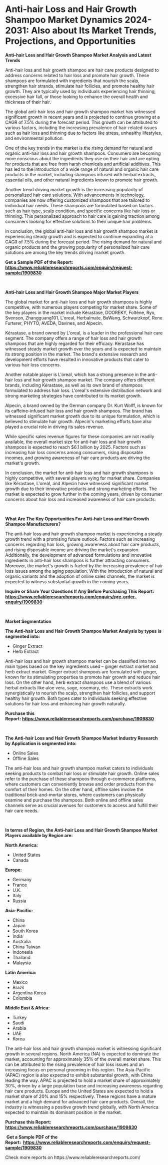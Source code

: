 <p><h1>Anti-hair Loss and Hair Growth Shampoo Market Dynamics 2024-2031: Also about Its Market Trends, Projections, and Opportunities</h1></p><p><strong>Anti-hair Loss and Hair Growth Shampoo Market Analysis and Latest Trends</strong></p>
<p><p>Anti-hair loss and hair growth shampoo are hair care products designed to address concerns related to hair loss and promote hair growth. These shampoos are formulated with ingredients that nourish the scalp, strengthen hair strands, stimulate hair follicles, and promote healthy hair growth. They are typically used by individuals experiencing hair thinning, excessive hair fall, or those looking to enhance the overall health and thickness of their hair.</p><p>The global anti-hair loss and hair growth shampoo market has witnessed significant growth in recent years and is projected to continue growing at a CAGR of 7.5% during the forecast period. This growth can be attributed to various factors, including the increasing prevalence of hair-related issues such as hair loss and thinning due to factors like stress, unhealthy lifestyles, and environmental pollution.</p><p>One of the key trends in the market is the rising demand for natural and organic anti-hair loss and hair growth shampoos. Consumers are becoming more conscious about the ingredients they use on their hair and are opting for products that are free from harsh chemicals and artificial additives. This has led to the introduction of a wide range of natural and organic hair care products in the market, including shampoos infused with herbal extracts, essential oils, and other natural ingredients known to promote hair growth.</p><p>Another trend driving market growth is the increasing popularity of personalized hair care solutions. With advancements in technology, companies are now offering customized shampoos that are tailored to individual hair needs. These shampoos are formulated based on factors such as hair type, scalp condition, and specific concerns like hair loss or thinning. This personalized approach to hair care is gaining traction among consumers looking for effective solutions to their unique hair problems.</p><p>In conclusion, the global anti-hair loss and hair growth shampoo market is experiencing steady growth and is expected to continue expanding at a CAGR of 7.5% during the forecast period. The rising demand for natural and organic products and the growing popularity of personalized hair care solutions are among the key trends driving market growth.</p></p>
<p><strong>Get a Sample PDF of the Report:&nbsp; <a href="https://www.reliableresearchreports.com/enquiry/request-sample/1909830">https://www.reliableresearchreports.com/enquiry/request-sample/1909830</a></strong></p>
<p>&nbsp;</p>
<p><strong>Anti-hair Loss and Hair Growth Shampoo Major Market Players</strong></p>
<p><p>The global market for anti-hair loss and hair growth shampoos is highly competitive, with numerous players competing for market share. Some of the key players in the market include Kérastase, DOOREKY, Foltène, Ryo, Svenson, Zhangguang101, L'oreal, Herbalmate, BaWang, Schwarzkopf, Rene Furterer, PHYTO, AVEDA, Davines, and Alpecin.</p><p>Kérastase, a brand owned by L'oreal, is a leader in the professional hair care segment. The company offers a range of hair loss and hair growth shampoos that are highly regarded for their efficacy. Kérastase has witnessed steady market growth over the years and is expected to maintain its strong position in the market. The brand's extensive research and development efforts have resulted in innovative products that cater to various hair loss concerns.</p><p>Another notable player is L'oreal, which has a strong presence in the anti-hair loss and hair growth shampoo market. The company offers different brands, including Kérastase, as well as its own brand of shampoos formulated to address hair loss. L'oreal's extensive distribution network and strong marketing strategies have contributed to its market growth.</p><p>Alpecin, a brand owned by the German company Dr. Kurt Wolff, is known for its caffeine-infused hair loss and hair growth shampoos. The brand has witnessed significant market growth due to its unique formulation, which is believed to stimulate hair growth. Alpecin's marketing efforts have also played a crucial role in driving its sales revenue.</p><p>While specific sales revenue figures for these companies are not readily available, the overall market size for anti-hair loss and hair growth shampoos is expected to reach $6.1 billion by 2025. Factors such as increasing hair loss concerns among consumers, rising disposable incomes, and growing awareness of hair care products are driving the market's growth.</p><p>In conclusion, the market for anti-hair loss and hair growth shampoos is highly competitive, with several players vying for market share. Companies like Kérastase, L'oreal, and Alpecin have witnessed significant market growth due to their innovative products and strong marketing efforts. The market is expected to grow further in the coming years, driven by consumer concerns about hair loss and increased awareness of hair care products.</p></p>
<p>&nbsp;</p>
<p><strong>What Are The Key Opportunities For Anti-hair Loss and Hair Growth Shampoo Manufacturers?</strong></p>
<p><p>The anti-hair loss and hair growth shampoo market is experiencing a steady growth trend with a promising future outlook. Factors such as increasing concerns regarding hair loss, growing awareness about hair care products, and rising disposable income are driving the market's expansion. Additionally, the development of advanced formulations and innovative ingredients in anti-hair loss shampoos is further attracting consumers. Moreover, the market's growth is fueled by the increasing prevalence of hair loss issues among the aging population. With the introduction of natural and organic variants and the adoption of online sales channels, the market is expected to witness substantial growth in the coming years.</p></p>
<p><strong>Inquire or Share Your Questions If Any Before Purchasing This Report: <a href="https://www.reliableresearchreports.com/enquiry/pre-order-enquiry/1909830">https://www.reliableresearchreports.com/enquiry/pre-order-enquiry/1909830</a></strong></p>
<p>&nbsp;</p>
<p><strong>Market Segmentation</strong></p>
<p><strong>The Anti-hair Loss and Hair Growth Shampoo Market Analysis by types is segmented into:</strong></p>
<p><ul><li>Ginger Extract</li><li>Herb Extract</li></ul></p>
<p><p>Anti-hair loss and hair growth shampoo market can be classified into two main types based on the key ingredients used – ginger extract market and herb extract market. Ginger extract shampoos are formulated with ginger, known for its stimulating properties to promote hair growth and reduce hair loss. On the other hand, herb extract shampoos use a blend of various herbal extracts like aloe vera, sage, rosemary, etc. These extracts work synergistically to nourish the scalp, strengthen hair follicles, and support healthy hair growth. Both types cater to individuals seeking effective solutions for hair loss and enhancing hair growth naturally.</p></p>
<p><strong>Purchase this Report:&nbsp;<a href="https://www.reliableresearchreports.com/purchase/1909830">https://www.reliableresearchreports.com/purchase/1909830</a></strong></p>
<p>&nbsp;</p>
<p><strong>The Anti-hair Loss and Hair Growth Shampoo Market Industry Research by Application is segmented into:</strong></p>
<p><ul><li>Online Sales</li><li>Offline Sales</li></ul></p>
<p><p>The anti-hair loss and hair growth shampoo market caters to individuals seeking products to combat hair loss or stimulate hair growth. Online sales refer to the purchase of these shampoos through e-commerce platforms, where customers can conveniently browse and order products from the comfort of their homes. On the other hand, offline sales involve the traditional brick-and-mortar stores, where customers can physically examine and purchase the shampoos. Both online and offline sales channels serve as crucial avenues for customers to access and fulfill their hair care needs.</p></p>
<p>&nbsp;</p>
<p><strong>In terms of Region, the Anti-hair Loss and Hair Growth Shampoo Market Players available by Region are:</strong></p>
<p>
    <p> <strong> North America: </strong>
        <ul>
            <li>United States</li>
            <li>Canada</li>
        </ul>
        </p> 
    <p> <strong> Europe: </strong>
        <ul>
            <li>Germany</li>
            <li>France</li>
            <li>U.K.</li>
            <li>Italy</li>
            <li>Russia</li>
        </ul>
        </p> 
    <p> <strong> Asia-Pacific: </strong>
        <ul>
            <li>China</li>
            <li>Japan</li>
            <li>South Korea</li>
            <li>India</li>
            <li>Australia</li>
            <li>China Taiwan</li>
            <li>Indonesia</li>
            <li>Thailand</li>
            <li>Malaysia</li>
        </ul>
        </p> 
    <p> <strong> Latin America: </strong>
        <ul>
            <li>Mexico</li>
            <li>Brazil</li>
            <li>Argentina Korea</li>
            <li>Colombia</li>
        </ul>
        </p> 
    <p> <strong> Middle East & Africa: </strong>
        <ul>
            <li>Turkey</li>
            <li>Saudi</li>
            <li>Arabia</li>
            <li>UAE</li>
            <li>Korea</li>
        </ul>
    </p>
    </p>
<p><p>The anti-hair loss and hair growth shampoo market is witnessing significant growth in several regions. North America (NA) is expected to dominate the market, accounting for approximately 35% of the overall market share. This can be attributed to the rising prevalence of hair loss issues and an increasing focus on personal grooming in this region. The Asia-Pacific (APAC) region is also expected to exhibit substantial growth, with China leading the way. APAC is projected to hold a market share of approximately 30%, driven by a large population base and increasing awareness regarding hair care products. Europe and the United States are expected to hold a market share of 20% and 15% respectively. These regions have a mature market and a high demand for advanced hair care products. Overall, the industry is witnessing a positive growth trend globally, with North America expected to maintain its dominant position in the market.</p></p>
<p><strong>Purchase this Report: <a href="https://www.reliableresearchreports.com/purchase/1909830">https://www.reliableresearchreports.com/purchase/1909830</a></strong></p>
<p>&nbsp;<strong>Get a Sample PDF of the Report:&nbsp;&nbsp;<a href="https://www.reliableresearchreports.com/enquiry/request-sample/1909830">https://www.reliableresearchreports.com/enquiry/request-sample/1909830</a></strong></p>
<p><strong></strong></p>
<p>Check more reports on https://www.reliableresearchreports.com/</p>